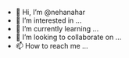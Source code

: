- 👋 Hi, I’m @nehanahar
- 👀 I’m interested in ...
- 🌱 I’m currently learning ...
- 💞️ I’m looking to collaborate on ...
- 📫 How to reach me ...

<!---
nehanahar/nehanahar is a ✨ special ✨ repository because its `README.md` (this file) appears on your GitHub profile.
You can click the Preview link to take a look at your changes.
--->
